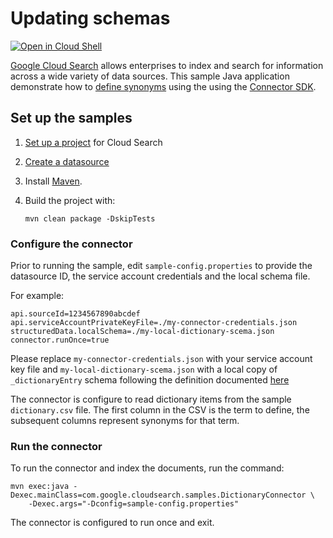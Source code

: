 # Updating schemas

[![Open in Cloud Shell][cloudshell-badge]][cloudshell-open]

[Google Cloud Search][cloud-search] allows enterprises to index and search
for information across a wide variety of data sources. This sample
Java application demonstrate how to [define synonyms][synonyms-guide]
using the using the [Connector SDK][sdk-guide].

## Set up the samples

1. [Set up a project][project-setup] for Cloud Search
1. [Create a datasource][create-datasource]
1. Install [Maven][maven-install].
1. Build the project with:

   ```
   mvn clean package -DskipTests
   ```

### Configure the connector

Prior to running the sample, edit `sample-config.properties` to provide the
datasource ID, the service account credentials and the local schema file.

For example:

```
api.sourceId=1234567890abcdef
api.serviceAccountPrivateKeyFile=./my-connector-credentials.json
structuredData.localSchema=./my-local-dictionary-scema.json
connector.runOnce=true
```

Please replace `my-connector-credentials.json` with your service account 
key file and `my-local-dictionary-scema.json` with a local copy of 
`_dictionaryEntry` schema following the definition documented [here](https://developers.google.com/cloud-search/docs/reference/schemas)

The connector is configure to read dictionary items from the sample
`dictionary.csv` file. The first column in the CSV is the term to define,
the subsequent columns represent synonyms for that term.

### Run the connector

To run the connector and index the documents, run the command:

```
mvn exec:java -Dexec.mainClass=com.google.cloudsearch.samples.DictionaryConnector \
    -Dexec.args="-Dconfig=sample-config.properties"
```

The connector is configured to run once and exit.


[cloudshell-badge]: http://gstatic.com/cloudssh/images/open-btn.png
[cloudshell-open]: https://console.cloud.google.com/cloudshell/open?git_repo=https://github.com/gsuitedevs/cloud-search-samples&page=editor&open_in_editor=indexing/connector/sdk/dictionary-connector/README.md
[cloud-search]: https://developers.google.com/cloud-search/
[sdk-guide]: https://developers.google.com/cloud-search/docs/guides/connector-overview
[project-setup]: https://developers.google.com/cloud-search/docs/guides/project-setup
[create-datasource]: https://support.google.com/a/answer/7430822?pli=1
[maven-install]: http://maven.apache.org/install.html
[set-credentials]: https://cloud.google.com/docs/authentication/getting-started
[synonyms-guide]: https://developers.google.com/cloud-search/docs/guides/synonyms
